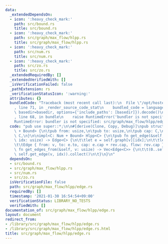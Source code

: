 ```yaml
---
data:
  _extendedDependsOn:
  - icon: ':heavy_check_mark:'
    path: src/bound.rs
    title: src/bound.rs
  - icon: ':heavy_check_mark:'
    path: src/graph/max_flow/hlpp.rs
    title: src/graph/max_flow/hlpp.rs
  - icon: ':heavy_check_mark:'
    path: src/num.rs
    title: src/num.rs
  - icon: ':heavy_check_mark:'
    path: src/zo.rs
    title: src/zo.rs
  _extendedRequiredBy: []
  _extendedVerifiedWith: []
  _isVerificationFailed: false
  _pathExtension: rs
  _verificationStatusIcon: ':warning:'
  attributes: {}
  bundledCode: "Traceback (most recent call last):\n  File \"/opt/hostedtoolcache/Python/3.9.1/x64/lib/python3.9/site-packages/onlinejudge_verify/documentation/build.py\"\
    , line 71, in _render_source_code_stat\n    bundled_code = language.bundle(stat.path,\
    \ basedir=basedir, options={'include_paths': [basedir]}).decode()\n  File \"/opt/hostedtoolcache/Python/3.9.1/x64/lib/python3.9/site-packages/onlinejudge_verify/languages/user_defined.py\"\
    , line 68, in bundle\n    raise RuntimeError('bundler is not specified: {}'.format(path.as_posix()))\n\
    RuntimeError: bundler is not specified: src/graph/max_flow/hlpp/edge.rs\n"
  code: "pub use super::*;\n\n#[derive(Clone, Copy, Debug)]\npub struct Edge<C: Num\
    \ + Bound> {\n\tpub from: usize,\n\tpub to: usize,\n\tpub cap: C,\n\tpub flow:\
    \ C,\n}\n\nimpl<C: Num + Bound> Hlpp<C> {\n\tpub fn get_edge(&self, v: usize,\
    \ idx: usize) -> Edge<C> {\n\t\tlet e = self.graph[v][idx];\n\t\tlet rev = self.graph[e.to][e.rev];\n\
    \t\tEdge { from: v, to: e.to, cap: e.cap + rev.cap, flow: rev.cap }\n\t}\n\tpub\
    \ fn get_edges_from(&self, v: usize) -> Vec<Edge<C>> {\n\t\t(0..self.graph[v].len()).map(|idx|\
    \ self.get_edge(v, idx)).collect()\n\t}\n}\n"
  dependsOn:
  - src/bound.rs
  - src/graph/max_flow/hlpp.rs
  - src/num.rs
  - src/zo.rs
  isVerificationFile: false
  path: src/graph/max_flow/hlpp/edge.rs
  requiredBy: []
  timestamp: '2021-01-30 16:54:54+09:00'
  verificationStatus: LIBRARY_NO_TESTS
  verifiedWith: []
documentation_of: src/graph/max_flow/hlpp/edge.rs
layout: document
redirect_from:
- /library/src/graph/max_flow/hlpp/edge.rs
- /library/src/graph/max_flow/hlpp/edge.rs.html
title: src/graph/max_flow/hlpp/edge.rs
---
```

